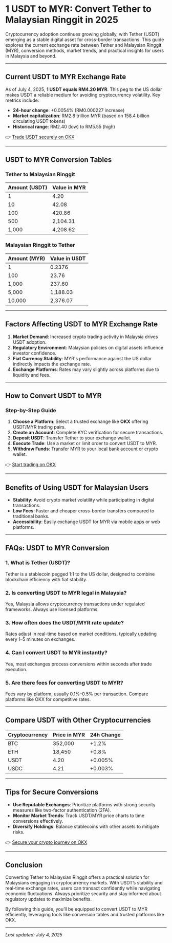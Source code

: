 # 1 USDT to MYR: Convert Tether to Malaysian Ringgit in 2025  

Cryptocurrency adoption continues growing globally, with Tether (USDT) emerging as a stable digital asset for cross-border transactions. This guide explores the current exchange rate between Tether and Malaysian Ringgit (MYR), conversion methods, market trends, and practical insights for users in Malaysia and beyond.  

---

## Current USDT to MYR Exchange Rate  

As of July 4, 2025, **1 USDT equals RM4.20 MYR**. This peg to the US dollar makes USDT a reliable medium for avoiding cryptocurrency volatility. Key metrics include:  

- **24-hour change**: +0.0054% (RM0.000227 increase)  
- **Market capitalization**: RM2.8 trillion MYR (based on 158.4 billion circulating USDT tokens)  
- **Historical range**: RM2.40 (low) to RM5.55 (high)  

👉 [Trade USDT securely on OKX](https://bit.ly/okx-bonus)  

---

## USDT to MYR Conversion Tables  

### Tether to Malaysian Ringgit  

| Amount (USDT) | Value in MYR |  
|---------------|--------------|  
| 1             | 4.20         |  
| 10            | 42.08        |  
| 100           | 420.86       |  
| 500           | 2,104.31     |  
| 1,000         | 4,208.62     |  

### Malaysian Ringgit to Tether  

| Amount (MYR) | Value in USDT |  
|--------------|---------------|  
| 1            | 0.2376        |  
| 100          | 23.76         |  
| 1,000        | 237.60        |  
| 5,000        | 1,188.03      |  
| 10,000       | 2,376.07      |  

---

## Factors Affecting USDT to MYR Exchange Rate  

1. **Market Demand**: Increased crypto trading activity in Malaysia drives USDT adoption.  
2. **Regulatory Environment**: Malaysian policies on digital assets influence investor confidence.  
3. **Fiat Currency Stability**: MYR's performance against the US dollar indirectly impacts the exchange rate.  
4. **Exchange Platforms**: Rates may vary slightly across platforms due to liquidity and fees.  

---

## How to Convert USDT to MYR  

### Step-by-Step Guide  

1. **Choose a Platform**: Select a trusted exchange like **OKX** offering USDT/MYR trading pairs.  
2. **Create an Account**: Complete KYC verification for secure transactions.  
3. **Deposit USDT**: Transfer Tether to your exchange wallet.  
4. **Execute Trade**: Use a market or limit order to convert USDT to MYR.  
5. **Withdraw Funds**: Transfer MYR to your local bank account or crypto wallet.  

👉 [Start trading on OKX](https://bit.ly/okx-bonus)  

---

## Benefits of Using USDT for Malaysian Users  

- **Stability**: Avoid crypto market volatility while participating in digital transactions.  
- **Low Fees**: Faster and cheaper cross-border transfers compared to traditional banks.  
- **Accessibility**: Easily exchange USDT for MYR via mobile apps or web platforms.  

---

## FAQs: USDT to MYR Conversion  

### 1. What is Tether (USDT)?  
Tether is a stablecoin pegged 1:1 to the US dollar, designed to combine blockchain efficiency with fiat stability.  

### 2. Is converting USDT to MYR legal in Malaysia?  
Yes, Malaysia allows cryptocurrency transactions under regulated frameworks. Always use licensed platforms.  

### 3. How often does the USDT/MYR rate update?  
Rates adjust in real-time based on market conditions, typically updating every 1–5 minutes on exchanges.  

### 4. Can I convert USDT to MYR instantly?  
Yes, most exchanges process conversions within seconds after trade execution.  

### 5. Are there fees for converting USDT to MYR?  
Fees vary by platform, usually 0.1%–0.5% per transaction. Compare platforms like OKX for competitive rates.  

---

## Compare USDT with Other Cryptocurrencies  

| Cryptocurrency | Price in MYR | 24h Change |  
|----------------|--------------|------------|  
| BTC            | 352,000      | +1.2%      |  
| ETH            | 18,450       | +0.8%      |  
| USDT           | 4.20         | +0.005%    |  
| USDC           | 4.21         | +0.003%    |  

---

## Tips for Secure Conversions  

- **Use Reputable Exchanges**: Prioritize platforms with strong security measures like two-factor authentication (2FA).  
- **Monitor Market Trends**: Track USDT/MYR price charts to time conversions effectively.  
- **Diversify Holdings**: Balance stablecoins with other assets to mitigate risks.  

👉 [Secure your crypto journey on OKX](https://bit.ly/okx-bonus)  

---

## Conclusion  

Converting Tether to Malaysian Ringgit offers a practical solution for Malaysians engaging in cryptocurrency markets. With USDT’s stability and real-time exchange rates, users can transact confidently while navigating economic fluctuations. Always prioritize security and stay informed about regulatory updates to maximize benefits.  

By following this guide, you’ll be equipped to convert USDT to MYR efficiently, leveraging tools like conversion tables and trusted platforms like OKX.  

--- 

*Last updated: July 4, 2025*